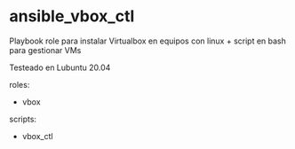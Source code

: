 # ansible_vbox_ctl
Playbook role para instalar Virtualbox en equipos con linux + script en bash para gestionar VMs

Testeado en Lubuntu 20.04   

roles:	 
- vbox

scripts:
- vbox_ctl